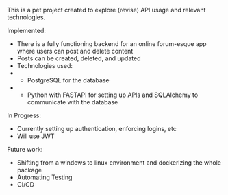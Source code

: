 This is a pet project created to explore (revise) API usage and relevant technologies.

Implemented:
- There is a fully functioning backend for an online forum-esque app where users can post and delete content
- Posts can be created, deleted, and updated
- Technologies used:
- - PostgreSQL for the database
- - Python with FASTAPI for setting up APIs and SQLAlchemy to communicate with the database

In Progress:
- Currently setting up authentication, enforcing logins, etc
- Will use JWT

Future work:
- Shifting from a windows to linux environment and dockerizing the whole package
- Automating Testing
- CI/CD